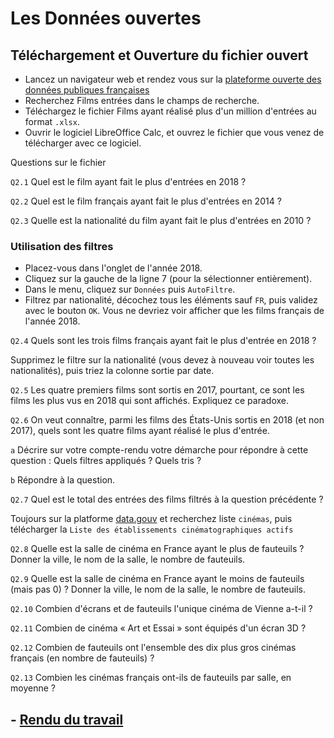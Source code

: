 # Les Données ouvertes

## Téléchargement et Ouverture du fichier ouvert

- Lancez un navigateur web et rendez vous sur la [plateforme ouverte des données publiques françaises](https://www.data.gouv.fr/fr/)
- Recherchez Films entrées dans le champs de recherche.
- Téléchargez le fichier Films ayant réalisé plus d'un million d'entrées au format `.xlsx`.
- Ouvrir le logiciel LibreOffice Calc, et ouvrez le fichier que vous venez de télécharger avec ce logiciel.

Questions sur le fichier 

`Q2.1` Quel est le film ayant fait le plus d'entrées en 2018 ?

`Q2.2` Quel est le film français ayant fait le plus d'entrées en 2014 ?

`Q2.3` Quelle est la nationalité du film ayant fait le plus d'entrées en 2010 ?

### Utilisation des filtres

- Placez-vous dans l'onglet de l'année 2018.
- Cliquez sur la gauche de la ligne 7 (pour la sélectionner entièrement).
- Dans le menu, cliquez sur `Données` puis `AutoFiltre`.
- Filtrez par nationalité, décochez tous les éléments sauf `FR`, puis validez avec le bouton `OK`.
  Vous ne devriez voir afficher que les films français de l'année 2018.
  
`Q2.4` Quels sont les trois films français ayant fait le plus d'entrée en 2018 ?

Supprimez le filtre sur la nationalité (vous devez à nouveau voir toutes les nationalités), puis triez la colonne sortie par date.

`Q2.5` Les quatre premiers films sont sortis en 2017, pourtant, ce sont les films les plus vus en 2018 qui sont affichés. Expliquez ce paradoxe.

`Q2.6`  On veut connaître, parmi les films des États-Unis sortis en 2018 (et non 2017), quels sont les quatre films ayant réalisé le plus d'entrée.

`a` Décrire sur votre compte-rendu votre démarche pour répondre à cette question : Quels filtres appliqués ? Quels tris ?

`b` Répondre à la question.

`Q2.7` Quel est le total des entrées des films filtrés à la question précédente ?

Toujours sur la platforme [data.gouv](https://www.data.gouv.fr/fr/) et recherchez liste `cinémas`, puis télécharger la `Liste des établissements cinématographiques actifs`

`Q2.8` Quelle est la salle de cinéma en France ayant le plus de fauteuils ? Donner la ville, le nom de la salle, le nombre de fauteuils.

`Q2.9` Quelle est la salle de cinéma en France ayant le moins de fauteuils (mais pas 0) ? Donner la ville, le nom de la salle, le nombre de fauteuils.

`Q2.10` Combien d'écrans et de fauteuils l'unique cinéma de Vienne a-t-il ?

`Q2.11` Combien de cinéma « Art et Essai » sont équipés d'un écran 3D ?

`Q2.12` Combien de fauteuils ont l'ensemble des dix plus gros cinémas français (en nombre de fauteuils) ?

`Q2.13` Combien les cinémas français ont-ils de fauteuils par salle, en moyenne ?

## - [Rendu du travail ](./RENDU.md)
